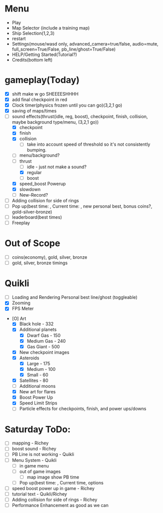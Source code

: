 # Menu
- Play
- Map Selector (include a training map)
- Ship Selection(1,2,3)
- restart
- Settings(mouse/wasd only, advanced_camera=true/false, audio=mute, full_screen=True/False, pb_line/ghost=True/False)
- HELP/Getting Started(Tutorial?)
- Credits(bottom left)

# gameplay(Today)
* [x] shift make w go SHEEEESHHHH
* [x] add final checkpoint in red
* [x] Clock timer(physics frozen until you can go)(3,2,1 go)
* [x] saving of maps/times
* [ ] sound effects(thrust(idle, reg, boost), checkpoint, finish, collision, maybe background type/menu, (3,2,1 go))
  * [x] checkpoint
  * [x] finish
  * [x] collision
    * [ ] take into account speed of threshold so it's not consistently bumping.
  * [ ] menu/background?
  * [ ] thrust
    * [ ] idle - just not make a sound?
    * [x] regular
    * [ ] boost
  * [x] speed_boost Powerup
  * [x] slowdown
  * [ ] New-Record?
* [ ] Adding collision for side of rings
* [ ] Pop up(best time: , Current time: , new personal best, bonus coins?, gold-silver-bronze)
* [ ] leaderboard(best times)
* [ ] Freeplay

# Out of Scope
* [ ] coins(economy), gold, silver, bronze
* [ ] gold, silver, bronze timings 

# Quikli
* [ ] Loading and Rendering Personal best line/ghost (toggleable)
* [X] Zooming
* [x] FPS Meter
* [O] Art
    * [X] Black hole - 332
    * [X] Additional planets
        * [X] Dwarf Gas - 150
        * [X] Medium Gas - 240
        * [X] Gas Giant - 500
    * [X] New checkpoint images
    * [X] Asteroids
        * [X] Large - 175
        * [X] Medium - 100
        * [X] Small - 60
    * [X] Satellites - 80
    * [ ] Additional moons
    * [X] New art for flares
    * [X] Boost Power Up
    * [X] Speed Limit Strips
    * [ ] Particle effects for checkpoints, finish, and power ups/downs

# Saturday ToDo:
* [ ] mapping - Richey
* [ ] boost sound - Richey
* [ ] PB Line is not working - Quikli
* [ ] Menu System - Quikli
  * [ ] in game menu 
  * [ ] out of game images
    * [ ] map image show PB time
  * [ ] Pop up(best time: , Current time, options
* [ ] speed boost power up in game - Richey
* [ ] tutorial text - Quikli/Richey
* [ ] Adding collision for side of rings - Richey
* [ ] Performance Enhancement as good as we can